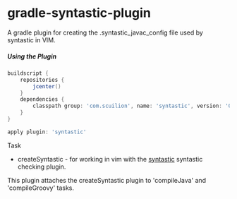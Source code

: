 # gradle-syntastic-plugin

A gradle plugin for creating the .syntastic_javac_config file used by syntastic in VIM.

##### Using the Plugin
```groovy
buildscript {
    repositories {
        jcenter()
    }
    dependencies {
        classpath group: 'com.scuilion', name: 'syntastic', version: '0.+'
    }
}

apply plugin: 'syntastic'
```

Task
* createSyntastic - for working in vim with the [syntastic](https://github.com/scrooloose/syntastic) syntastic checking plugin.

This plugin attaches the createSyntastic plugin to 'compileJava' and 'compileGroovy' tasks.
